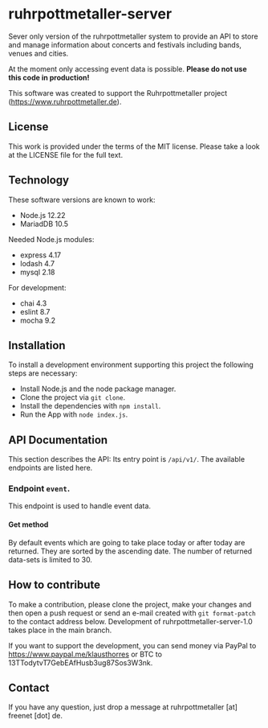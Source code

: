 # ruhrpottmetaller-server
Sever only version of the ruhrpottmetaller system to provide an API to store and manage information about concerts and festivals
including bands, venues and cities.

At the moment only accessing event data is possible. **Please do not use this code in
production!**

This software was created to support the Ruhrpottmetaller project
(https://www.ruhrpottmetaller.de).

## License
This work is provided under the terms of the MIT license. Please take a look at the LICENSE file for the full text.

## Technology
These software versions are known to work:
* Node.js 12.22
* MariadDB 10.5

Needed Node.js modules:
* express 4.17
* lodash 4.7
* mysql 2.18

For development:
* chai 4.3
* eslint 8.7
* mocha 9.2

## Installation
To install a development environment supporting this project the following steps
are necessary:
* Install Node.js and the node package manager.
* Clone the project via `git clone`.
* Install the dependencies with `npm install`.
* Run the App with `node index.js`.

## API Documentation
This section describes the API: Its entry point is `/api/v1/`. The available
endpoints are listed here.

### Endpoint `event`.
This endpoint is used to handle event data.

#### Get method
By default events which are going to take place today or after today are returned. They are sorted by the ascending date. The number of returned data-sets is limited to 30.

## How to contribute
To make a contribution, please clone the project, make your changes and then open a push request or send an e-mail created with `git format-patch` to the contact address below. Development of ruhrpottmetaller-server-1.0 takes place in the main branch.

If you want to support the development, you can send money via PayPal to https://www.paypal.me/klausthorres or BTC to 13TTodytvT7GebEAfHusb3ug87Sos3W3nk.
## Contact
If you have any question, just drop a message at ruhrpottmetaller [at] freenet [dot] de.

